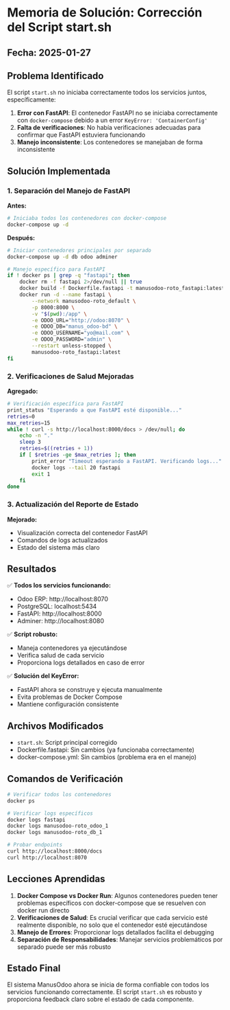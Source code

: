 # Memoria de Solución: Corrección del Script start.sh

## Fecha: 2025-01-27
## Problema Identificado

El script `start.sh` no iniciaba correctamente todos los servicios juntos, específicamente:

1. **Error con FastAPI**: El contenedor FastAPI no se iniciaba correctamente con `docker-compose` debido a un error `KeyError: 'ContainerConfig'`
2. **Falta de verificaciones**: No había verificaciones adecuadas para confirmar que FastAPI estuviera funcionando
3. **Manejo inconsistente**: Los contenedores se manejaban de forma inconsistente

## Solución Implementada

### 1. Separación del Manejo de FastAPI

**Antes:**
```bash
# Iniciaba todos los contenedores con docker-compose
docker-compose up -d
```

**Después:**
```bash
# Iniciar contenedores principales por separado
docker-compose up -d db odoo adminer

# Manejo específico para FastAPI
if ! docker ps | grep -q "fastapi"; then
    docker rm -f fastapi 2>/dev/null || true
    docker build -f Dockerfile.fastapi -t manusodoo-roto_fastapi:latest .
    docker run -d --name fastapi \
        --network manusodoo-roto_default \
        -p 8000:8000 \
        -v "$(pwd):/app" \
        -e ODOO_URL="http://odoo:8070" \
        -e ODOO_DB="manus_odoo-bd" \
        -e ODOO_USERNAME="yo@mail.com" \
        -e ODOO_PASSWORD="admin" \
        --restart unless-stopped \
        manusodoo-roto_fastapi:latest
fi
```

### 2. Verificaciones de Salud Mejoradas

**Agregado:**
```bash
# Verificación específica para FastAPI
print_status "Esperando a que FastAPI esté disponible..."
retries=0
max_retries=15
while ! curl -s http://localhost:8000/docs > /dev/null; do
    echo -n "."
    sleep 3
    retries=$((retries + 1))
    if [ $retries -ge $max_retries ]; then
        print_error "Timeout esperando a FastAPI. Verificando logs..."
        docker logs --tail 20 fastapi
        exit 1
    fi
done
```

### 3. Actualización del Reporte de Estado

**Mejorado:**
- Visualización correcta del contenedor FastAPI
- Comandos de logs actualizados
- Estado del sistema más claro

## Resultados

✅ **Todos los servicios funcionando:**
- Odoo ERP: http://localhost:8070
- PostgreSQL: localhost:5434
- FastAPI: http://localhost:8000
- Adminer: http://localhost:8080

✅ **Script robusto:**
- Maneja contenedores ya ejecutándose
- Verifica salud de cada servicio
- Proporciona logs detallados en caso de error

✅ **Solución del KeyError:**
- FastAPI ahora se construye y ejecuta manualmente
- Evita problemas de Docker Compose
- Mantiene configuración consistente

## Archivos Modificados

- `start.sh`: Script principal corregido
- Dockerfile.fastapi: Sin cambios (ya funcionaba correctamente)
- docker-compose.yml: Sin cambios (problema era en el manejo)

## Comandos de Verificación

```bash
# Verificar todos los contenedores
docker ps

# Verificar logs específicos
docker logs fastapi
docker logs manusodoo-roto_odoo_1
docker logs manusodoo-roto_db_1

# Probar endpoints
curl http://localhost:8000/docs
curl http://localhost:8070
```

## Lecciones Aprendidas

1. **Docker Compose vs Docker Run**: Algunos contenedores pueden tener problemas específicos con docker-compose que se resuelven con docker run directo
2. **Verificaciones de Salud**: Es crucial verificar que cada servicio esté realmente disponible, no solo que el contenedor esté ejecutándose
3. **Manejo de Errores**: Proporcionar logs detallados facilita el debugging
4. **Separación de Responsabilidades**: Manejar servicios problemáticos por separado puede ser más robusto

## Estado Final

El sistema ManusOdoo ahora se inicia de forma confiable con todos los servicios funcionando correctamente. El script `start.sh` es robusto y proporciona feedback claro sobre el estado de cada componente.
